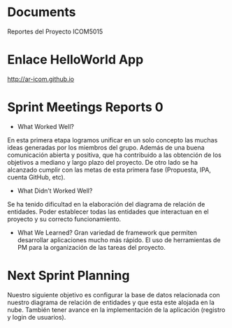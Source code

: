 # Documents
Reportes del Proyecto ICOM5015

# Enlace HelloWorld App

http://ar-icom.github.io

# Sprint Meetings Reports 0
- What Worked Well?

En esta primera etapa logramos unificar en un solo concepto las muchas ideas generadas por
los miembros del grupo. Además de una buena comunicación abierta y positiva, que ha contribuido
a las obtención de los objetivos a mediano y largo plazo del proyecto. De otro lado se ha
alcanzado cumplir con las metas de esta primera fase (Propuesta, IPA, cuenta GitHub, etc).

- What Didn’t Worked Well?

Se ha tenido dificultad en la elaboración del diagrama de relación de entidades. Poder establecer
todas las entidades que interactuan en el proyecto y su correcto funcionamiento.

- What We Learned?
Gran variedad de framework que permiten desarrollar aplicaciones mucho más rápido. El uso de herramientas
de PM para la organización de las tareas del proyecto. 

# Next Sprint Planning
Nuestro siguiente objetivo es configurar la base de datos relacionada con nuestro diagrama de relación
de entidades y que esta este alojada en la nube. También tener avance en la implementación de la
aplicación (registro y login de usuarios).
